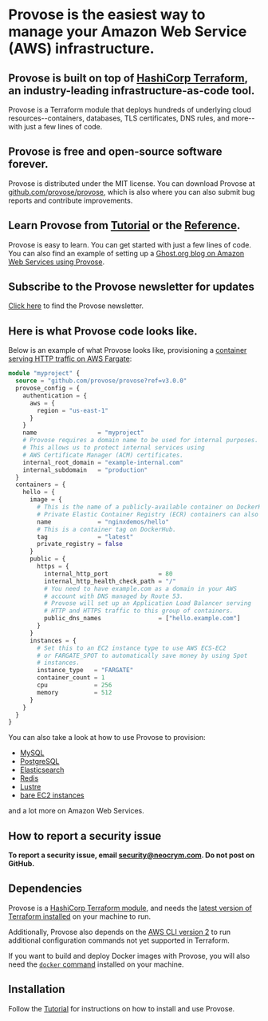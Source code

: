 # Provose is the easiest way to manage your Amazon Web Service (AWS) infrastructure.

## Provose is built on top of [HashiCorp Terraform](https://www.terraform.io/), an industry-leading infrastructure-as-code tool.

Provose is a Terraform module that deploys hundreds of underlying cloud resources--containers, databases, TLS certificates, DNS rules, and more--with just a few lines of code.

## Provose is free and open-source software forever.

Provose is distributed under the MIT license. You can download Provose at [github.com/provose/provose](https://github.com/provose/provose), which is also where you can also submit bug reports and contribute improvements.

## Learn Provose from [Tutorial](https://provose.com/v3.0/tutorial/) or the [Reference](https://provose.com/v3.0/reference/).

Provose is easy to learn. You can get started with just a few lines of code. You can also find an example of setting up a [Ghost.org blog on Amazon Web Services using Provose](https://github.com/provose/provose-ghost-website-example).

## Subscribe to the Provose newsletter for updates

[Click here](https://provose.substack.com/) to find the Provose newsletter.

## Here is what Provose code looks like.

Below is an example of what Provose looks like, provisioning a [container serving HTTP traffic on AWS Fargate](/v3.0/reference/containers/):

```terraform
module "myproject" {
  source = "github.com/provose/provose?ref=v3.0.0"
  provose_config = {
    authentication = {
      aws = {
        region = "us-east-1"
      }
    }
    name                 = "myproject"
    # Provose requires a domain name to be used for internal purposes.
    # This allows us to protect internal services using
    # AWS Certificate Manager (ACM) certificates.
    internal_root_domain = "example-internal.com"
    internal_subdomain   = "production"
  }
  containers = {
    hello = {
      image = {
        # This is the name of a publicly-available container on DockerHub.
        # Private Elastic Container Registry (ECR) containers can also be used.
        name             = "nginxdemos/hello"
        # This is a container tag on DockerHub.
        tag              = "latest"
        private_registry = false
      }
      public = {
        https = {
          internal_http_port              = 80
          internal_http_health_check_path = "/"
          # You need to have example.com as a domain in your AWS
          # account with DNS managed by Route 53.
          # Provose will set up an Application Load Balancer serving
          # HTTP and HTTPS traffic to this group of containers.
          public_dns_names                = ["hello.example.com"]
        }
      }
      instances = {
        # Set this to an EC2 instance type to use AWS ECS-EC2
        # or FARGATE_SPOT to automatically save money by using Spot
        # instances.
        instance_type   = "FARGATE"
        container_count = 1
        cpu             = 256
        memory          = 512
      }
    }
  }
}


```

You can also take a look at how to use Provose to provision:
 * [MySQL](/v3.0/reference/mysql_clusters/)
 * [PostgreSQL](/v3.0/reference/postgresql_clusters/)
 * [Elasticsearch](/v3.0/reference/elasticsearch_clusters/)
 * [Redis](/v3.0/reference/redis_clusters/)
 * [Lustre](/v3.0/reference/lustre_file_systems/)
 * [bare EC2 instances](/v3.0/reference/ec2_on_demand_instances/)

and a lot more on Amazon Web Services.

## How to report a security issue

**To report a security issue, email security@neocrym.com. Do not post on GitHub.**

## Dependencies

Provose is a [HashiCorp Terraform module](https://www.terraform.io/), and needs the [latest version of Terraform installed](https://learn.hashicorp.com/terraform/getting-started/install.html) on your machine to run.

Additionally, Provose also depends on the [AWS CLI version 2](https://docs.aws.amazon.com/cli/latest/userguide/install-cliv2.html) to run additional configuration commands not yet supported in Terraform.

If you want to build and deploy Docker images with Provose, you will also need the [`docker` command](https://docs.docker.com/engine/install/) installed on your machine.

## Installation

Follow the [Tutorial](https://provose.com/v3.0/tutorial/) for instructions on how to install and use Provose.
